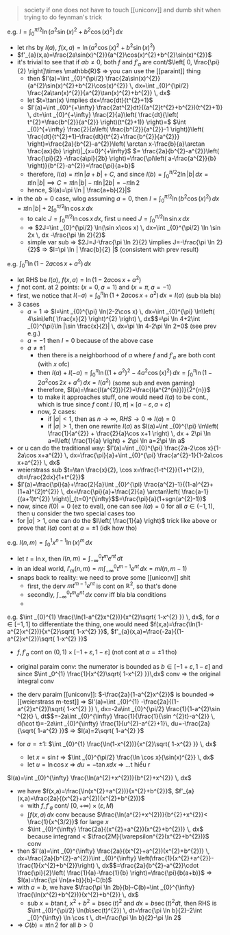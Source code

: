 > society if one does not have to touch [[uniconv]] and dumb shit when trying to do feynman's trick

e.g. $I=\int _{0}^{\pi/2} \ln(a^{2}\sin(x)^{2}+b^{2}\cos(x)^{2})\,dx$
- let rhs by $I(a)$, $f(x,a)=\ln(a^{2}\cos(x)^{2}+b^{2}\sin(x)^{2})$
- $f'_{a}(x,a)=\frac{2a\sin(x)^{2}}{a^{2}\cos(x)^{2}+b^{2}\sin(x)^{2}}$
- it's trivial to see that if $ab\neq 0$, both $f$ and $f'_{a}$ are cont/$\left[ 0, \frac{\pi}{2} \right]\times \mathbb{R}$ => you can use the [[paraint]] thing
	- then $I'(a)=\int _{0}^{\pi/2} \frac{2a\sin(x)^{2}}{a^{2}\sin(x)^{2}+b^{2}\cos(x)^{2}} \, dx=\int _{0}^{\pi/2} \frac{2a\tan(x)^{2}}{a^{2}\tan(x)^{2}+b^{2}} \, dx$
	- let $t=\tan(x) \implies dx=\frac{dt}{t^{2}+1}$
	- $I'(a)=\int _{0}^{+\infty} \frac{2at^{2}dt}{(a^{2}t^{2}+b^{2})(t^{2}+1)} \, dt=\int _{0}^{+\infty} \frac{2}{a}\left( \frac{dt}{\left( t^{2}+\frac{b^{2}}{a^{2}} \right)(t^{2}+1)} \right)=$ $\int _{0}^{+\infty} \frac{2}{a\left( \frac{b^{2}}{a^{2}}-1 \right)}\left( \frac{dt}{t^{2}+1}-\frac{dt}{t^{2}+\frac{b^{2}}{a^{2}}} \right)=\frac{2a}{b^{2}-a^{2}}\left( \arctan x-\frac{b}{a}\arctan \frac{ax}{b} \right)|_{x=0}^{+\infty}$ $= \frac{2a}{b^{2}-a^{2}}\left( \frac{\pi}{2} -\frac{a\pi}{2b} \right)=\frac{\pi\left( a-\frac{a^{2}}{b} \right)}{b^{2}-a^{2}}=\frac{\pi}{a+b}$
	- therefore, $I(a)=\pi \ln|a+b|+C$, and since $I(b)=\int _{0}^{\pi/2} 2\ln|b| \, dx=\pi \ln|b|\implies C=\pi \ln|b|-\pi \ln|2b|=-\pi \ln 2$
	- hence, $I(a)=\pi \ln | \frac{a+b}{2}|$
- in the $ab=0$ case, wlog assuming $a=0$, then $I=\int _{0}^{\pi/2} \ln(b^{2}\cos (x)^{2}) \, dx=\pi \ln|b|+2\int _{0}^{\pi/2}\ln\cos x \, dx$
	- to calc $J=\int _{0}^{\pi/2} \ln \cos x \, dx$, first u need $J=\int _{0}^{\pi/2} \ln \sin x \, dx$
	- => $2J=\int _{0}^{\pi/2} \ln(\sin x\cos x) \, dx=\int _{0}^{\pi/2} \ln \sin 2x \, dx -\frac{\pi \ln 2}{2}$
	- simple var sub => $2J=J-\frac{\pi \ln 2}{2} \implies J=-\frac{\pi \ln 2}{2}$ => $I=\pi \ln | \frac{b}{2} |$ (consistent with prev result)

e.g. $\int _{0}^{\pi} \ln(1-2a\cos x+a^{2}) \, dx$
- let RHS be $I(a)$, $f(x,a)=\ln(1-2a\cos x+a^{2})$
- $f$ not cont. at 2 points: $(x=0,a=1)$ and $(x=\pi,a=-1)$
- first, we notice that $I(-a)=\int _{0}^{\pi} \ln(1+2a\cos x+a^{2}) \, dx=I(a)$ (sub bla bla)
- 3 cases
	- $a=1$ => $I=\int _{0}^{\pi} \ln(2-2\cos x) \, dx=\int _{0}^{\pi} \ln\left( 4\sin\left( \frac{x}{2} \right)^{2} \right) \, dx$$=\pi \ln 4+2\int _{0}^{\pi}\ln |\sin \frac{x}{2}| \, dx=\pi \ln 4-2\pi \ln 2=0$ (see prev e.g.)
	- $a=-1$ then $I=0$ because of the above case
	- $a\neq \pm 1$
		- then there is a neighborhood of $a$ where $f$ and $f'_{a}$ are both cont (with $x$ ofc)
		- then $I(a)+I(-a)=\int _{0}^{\pi} \ln((1+a^{2})^{2}-4a^{2}\cos(x)^{2}) \, dx$$=\int _{0}^{\pi}\ln(1-2a^{2}\cos 2x+a^{4}) \, dx=I(a^{2})$ (some sub and even gaming)
		- therefore, $I(a)=\frac{I(a^{2})}{2}=\frac{I(a^{2^{n}})}{2^{n}}$
		- to make it approaches stuff, one would need $I(a)$ to be cont., which is true since $f$ cont / $[0,\pi]\times[a-\varepsilon,a+\varepsilon]$
		- now, 2 cases:
			- if $|a|<1$, then as $n\to \infty$, $RHS\to 0$ => $I(a)=0$
			- if $|a|> 1$, then one rewrite $I(a)$ as $I(a)=\int _{0}^{\pi} \ln\left( \frac{1}{a^{2}} + \frac{2}{a}\cos x+1 \right) \, dx + 2\pi \ln a=I\left( \frac{1}{a} \right) + 2\pi \ln a=2\pi \ln a$
- or u can do the traditional way: $I'(a)=\int _{0}^{\pi} \frac{2a-2\cos x}{1-2a\cos x+a^{2}} \, dx=\frac{\pi}{a}+\int _{0}^{\pi} \frac{a^{2}-1}{1-2a\cos x+a^{2}} \, dx$
- weierstrass sub $t=\tan \frac{x}{2}, \cos x=\frac{1-t^{2}}{1+t^{2}}, dt=\frac{2dx}{1+t^{2}}$
- $I'(a)=\frac{\pi}{a}+\frac{2}{a}\int _{0}^{\pi} \frac{a^{2}-1}{(1-a)^{2}+(1+a)^{2}t^{2}} \, dx=\frac{\pi}{a}+\frac{2}{a} \arctan\left( \frac{a-1}{(a+1)t^{2}} \right)|_{t=0}^{\infty}$$=\frac{\pi}{a}(1+sgn(a^{2}-1))$
- now, since $I(0)=0$ (ez to eval), one can see $I(a)=0$ for all $a \in (-1,1)$, then u consider the two special cases too
- for $|a|>1$, one can do the $I\left( \frac{1}{a} \right)$ trick like above or prove that $I(a)$ cont at $a=\pm 1$ (idk how tho)

e.g. $I(n,m)=\int _{0}^{1}x^{n-1}\ln(x)^{m} \, dx$

- let $t=\ln x$, then $I(n,m)=\int _{-\infty}^{0} t^{m} e^{ nt } \, dt$
- in an ideal world, $I'_{m}(n,m)=m\int _{-\infty}^{0} t^{m-1}e^{ nt } \, dx=mI(n,m-1)$
- snaps back to reality: we need to prove some [[uniconv]] shit
	- first, the derv $mt^{m-1}e^{ nt }$ is cont on $\mathbb{R}^{2}$, so that's done
	- secondly, $\int _{-\infty}^{0} t^{m}e^{nt} \, dx$ conv iff bla bla conditions
	- 


e.g. $\int _{0}^{1} \frac{\ln(1-a^{2}x^{2})}{x^{2}\sqrt{ 1-x^{2} }} \, dx$, for $a\in[-1,1]$
to differentiate the thing, one would need $f(x,a)=\frac{\ln(1-a^{2}x^{2})}{x^{2}\sqrt{ 1-x^{2} }}$, $f'_{a}(x,a)=\frac{-2a}{(1-a^{2}x^{2})\sqrt{ 1-x^{2} }}$
- $f,f'_{a}$ cont on $(0,1)\times[-1+\varepsilon,1-\varepsilon]$ (not cont at $a=\pm 1$ tho)
- original paraim conv: the numerator is bounded as $b\in [-1+\varepsilon,1-\varepsilon]$ and since $\int _0^{1} \frac{1}{x^{2}\sqrt{ 1-x^{2} }}\,dx$ conv => the original integral conv
- the derv paraim [[uniconv]]: $-\frac{2a}{1-a^{2}x^{2}}$ is bounded => [[weierstrass m-test]]
=> $I'(a)=\int _{0}^{1} -\frac{2a}{(1-a^{2}x^{2})\sqrt{ 1-x^{2} }} \, dx=-2a\int _{0}^{\pi/2} \frac{1}{1-a^{2}\sin ^{2}t} \, dt$$=-2a\int _{0}^{\infty} \frac{1}{\frac{1}{\sin ^{2}t}-a^{2}} \, d(\cot t)=-2a\int _{0}^{\infty} \frac{1}{u^{2}-a^{2}+1}\, du=-\frac{2a}{\sqrt{ 1-a^{2} }}$
=> $I(a)=2\sqrt{ 1-a^{2} }$

- for $a=\pm 1$: $\int _{0}^{1} \frac{\ln(1-x^{2})}{x^{2}\sqrt{ 1-x^{2} }} \, dx$
	- let $x=\sin t$ => $\int _{0}^{\pi/2} \frac{\ln \cos x}{\sin(x)^{2}} \, dx$
	- let $u = \ln\cos x$ => $du=-\tan xdx$ => ...t hiểu r

$I(a)=\int _{0}^{\infty} \frac{\ln(a^{2}+x^{2})}{b^{2}+x^{2}} \, dx$
- we have $f(x,a)=\frac{\ln(x^{2}+a^{2})}{x^{2}+b^{2}}$, $f'_{a}(x,a)=\frac{2a}{(x^{2}+a^{2})(x^{2}+b^{2})}$
	- with $f,f'_{a}$ cont/ $[0,+\infty)\times(\varepsilon, M)$
	- $\int f(x,a) \, dx$ conv because $\frac{\ln(a^{2}+x^{2})}{b^{2}+x^{2}}< \frac{1}{x^{3/2}}$ for large $x$
	- $\int _{0}^{\infty} \frac{2a}{(x^{2}+a^{2})(x^{2}+b^{2})} \, dx$ because integrand < $\frac{2M}{\varepsilon^{2}(x^{2}+b^{2})}$ conv
- then $I'(a)=\int _{0}^{\infty} \frac{2a}{(x^{2}+a^{2})(x^{2}+b^{2})} \, dx=\frac{2a}{b^{2}-a^{2}}\int _{0}^{\infty} \left(\frac{1}{x^{2}+a^{2}}-\frac{1}{x^{2}+b^{2}}\right) \, dx$$=\frac{2a}{b^{2}-a^{2}}\cdot \frac{\pi}{2}\left( \frac{1}{a}-\frac{1}{b} \right)=\frac{\pi}{b(a+b)}$ => $I(a)=\frac{\pi \ln(a+b)}{b}-C(b)$
- with $a=b$, we have $\frac{\pi \ln 2b}{b}-C(b)=\int _{0}^{\infty} \frac{\ln(x^{2}+b^{2})}{x^{2}+b^{2}} \, dx$
	- sub $x=b\tan t$, $x^{2}+b^{2}=b\sec(t)^{2}$ and $dx=b \sec(t)^{2}dt$, then RHS is $\int _{0}^{\pi/2} \ln(b\sec(t)^{2}) \, dt=\frac{\pi \ln b}{2}-2\int _{0}^{\infty} \ln \cos t \, dt=\frac{\pi \ln b}{2}-\pi \ln 2$
- => $C(b)=\pi \ln  2$ for all $b>0$